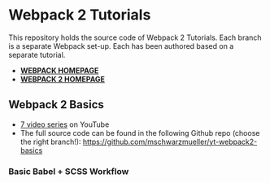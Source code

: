 # Webpack 2 Tutorials #
This repository holds the source code of Webpack 2 Tutorials. Each branch is a separate Webpack set-up.  Each has been authored based on a separate tutorial.  

- **[WEBPACK HOMEPAGE](https://webpack.github.io/docs/)**
- **[WEBPACK 2 HOMEPAGE](https://webpack.js.org/)**


## Webpack 2 Basics ##
- [7 video series](https://www.youtube.com/playlist?list=PL55RiY5tL51rcCnrOrZixuOsZhAHHy6os) on YouTube
- The full source code can be found in the following Github repo (choose the right branch!): https://github.com/mschwarzmueller/yt-webpack2-basics

### Basic Babel + SCSS Workflow ###
